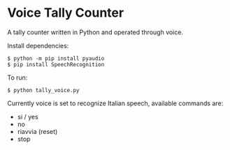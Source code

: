 # Voice Tally Counter
A tally counter written in Python and operated through voice.

Install dependencies:
```
$ python -m pip install pyaudio
$ pip install SpeechRecognition
```

To run:
```
$ python tally_voice.py
```

Currently voice is set to recognize Italian speech, available commands are:
- si / yes
- no
- riavvia (reset)
- stop